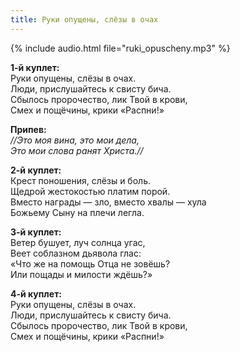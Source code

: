 ```yaml
---
title: Руки опущены, слёзы в очах
---
```

{% include audio.html file="ruki_opuscheny.mp3" %}

**1-й куплет:**  
Руки опущены, слёзы в очах.  
Люди, прислушайтесь к свисту бича.  
Сбылось пророчество, лик Твой в крови,  
Смех и пощёчины, крики «Распни!»

**Припев:**  
_//Это моя вина, это мои дела,  
Это мои слова ранят Христа.//_

**2-й куплет:**  
Крест поношения, слёзы и боль.  
Щедрой жестокостью платим порой.  
Вместо награды — зло, вместо хвалы — хула  
Божьему Сыну на плечи легла.

**3-й куплет:**  
Ветер бушует, луч солнца угас,  
Веет соблазном дьявола глас:  
«Что же на помощь Отца не зовёшь?  
Или пощады и милости ждёшь?»

**4-й куплет:**  
Руки опущены, слёзы в очах.  
Люди, прислушайтесь к свисту бича.  
Сбылось пророчество, лик Твой в крови,  
Смех и пощёчины, крики «Распни!»
